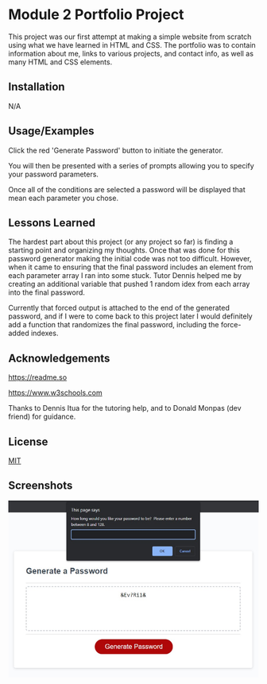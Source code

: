 
# Module 2 Portfolio Project

This project was our first attempt at making a simple website from scratch using what we have learned in HTML and CSS.  The portfolio was to contain information about me, links to various projects, and contact info, as well as many HTML and CSS elements.


## Installation

N/A
    
## Usage/Examples

Click the red 'Generate Password' button to initiate the generator.

You will then be presented with a series of prompts allowing you to specify your password parameters.

Once all of the conditions are selected a password will be displayed that mean each parameter you chose.

## Lessons Learned

The hardest part about this project (or any project so far) is finding a starting point and organizing my thoughts.  Once that was done for this password generator making the initial code was not too difficult.  However, when it came to ensuring that the final password includes an element from each parameter array I ran into some stuck.  Tutor Dennis helped me by creating an additional variable that pushed 1 random idex from each array into the final password.  

Currently that forced output is attached to the end of the generated password, and if I were to come back to this project later I would definitely add a function that randomizes the final password, including the force-added indexes.
## Acknowledgements

https://readme.so

https://www.w3schools.com

Thanks to Dennis Itua for the tutoring help, and to Donald Monpas (dev friend) for guidance.




## License

[MIT](https://choosealicense.com/licenses/mit/)


## Screenshots

![The Password Generator application displays a red button to "Generate Password".](./assets/images/AppScreen.jpg)

